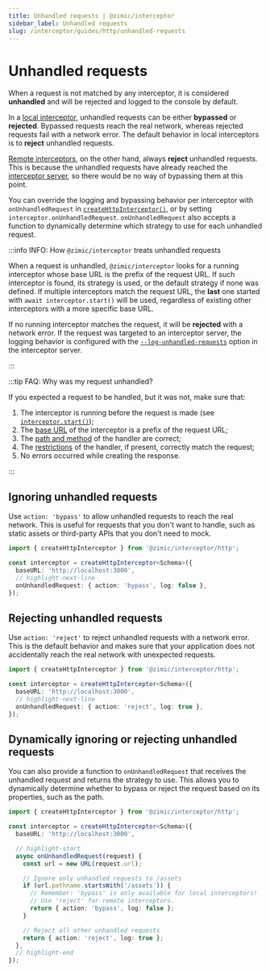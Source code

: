 ```yaml
---
title: Unhandled requests | @zimic/interceptor
sidebar_label: Unhandled requests
slug: /interceptor/guides/http/unhandled-requests
---
```


# Unhandled requests

When a request is not matched by any interceptor, it is considered **unhandled** and will be rejected and logged to the
console by default.

In a [local interceptor](/docs/zimic-interceptor/guides/http/1-local-http-interceptors.md), unhandled requests can be
either **bypassed** or **rejected**. Bypassed requests reach the real network, whereas rejected requests fail with a
network error. The default behavior in local interceptors is to **reject** unhandled requests.

[Remote interceptors](/docs/zimic-interceptor/guides/http/2-remote-http-interceptors.md), on the other hand, always
**reject** unhandled requests. This is because the unhandled requests have already reached the
[interceptor server](/docs/zimic-interceptor/cli/1-server.md), so there would be no way of bypassing them at this point.

You can override the logging and bypassing behavior per interceptor with `onUnhandledRequest` in
[`createHttpInterceptor()`](/docs/zimic-interceptor/api/1-create-http-interceptor.mdx), or by setting
`interceptor.onUnhandledRequest`. `onUnhandledRequest` also accepts a function to dynamically determine which strategy
to use for each unhandled request.

:::info INFO: <span>How `@zimic/interceptor` treats unhandled requests</span>

When a request is unhandled, `@zimic/interceptor` looks for a running interceptor whose base URL is the prefix of the
request URL. If such interceptor is found, its strategy is used, or the default strategy if none was defined. If
multiple interceptors match the request URL, the **last** one started with `await interceptor.start()` will be used,
regardless of existing other interceptors with a more specific base URL.

If no running interceptor matches the request, it will be **rejected** with a network error. If the request was targeted
to an interceptor server, the logging behavior is configured with the
[`--log-unhandled-requests`](/docs/zimic-interceptor/cli/1-server.md#zimic-interceptor-server-start) option in the
interceptor server.

:::

:::tip FAQ: <span>Why was my request unhandled?</span>

If you expected a request to be handled, but it was not, make sure that:

1. The interceptor is running before the request is made (see
   [`interceptor.start()`](/docs/zimic-interceptor/api/2-http-interceptor.mdx#interceptorstart));
2. The [base URL](/docs/zimic-interceptor/api/2-http-interceptor.mdx#interceptorbaseurl) of the interceptor is a prefix
   of the request URL;
3. The [path and method](/docs/zimic-interceptor/api/2-http-interceptor.mdx#declaring-request-handlers) of the handler
   are correct;
4. The [restrictions](/docs/zimic-interceptor/api/3-http-request-handler.mdx#handlerwith) of the handler, if present,
   correctly match the request;
5. No errors occurred while creating the response.

:::

## Ignoring unhandled requests

Use `action: 'bypass'` to allow unhandled requests to reach the real network. This is useful for requests that you don't
want to handle, such as static assets or third-party APIs that you don't need to mock.

```ts
import { createHttpInterceptor } from '@zimic/interceptor/http';

const interceptor = createHttpInterceptor<Schema>({
  baseURL: 'http://localhost:3000',
  // highlight-next-line
  onUnhandledRequest: { action: 'bypass', log: false },
});
```

## Rejecting unhandled requests

Use `action: 'reject'` to reject unhandled requests with a network error. This is the default behavior and makes sure
that your application does not accidentally reach the real network with unexpected requests.

```ts
import { createHttpInterceptor } from '@zimic/interceptor/http';

const interceptor = createHttpInterceptor<Schema>({
  baseURL: 'http://localhost:3000',
  // highlight-next-line
  onUnhandledRequest: { action: 'reject', log: true },
});
```

## Dynamically ignoring or rejecting unhandled requests

You can also provide a function to `onUnhandledRequest` that receives the unhandled request and returns the strategy to
use. This allows you to dynamically determine whether to bypass or reject the request based on its properties, such as
the path.

```ts
import { createHttpInterceptor } from '@zimic/interceptor/http';

const interceptor = createHttpInterceptor<Schema>({
  baseURL: 'http://localhost:3000',

  // highlight-start
  async onUnhandledRequest(request) {
    const url = new URL(request.url);

    // Ignore only unhandled requests to /assets
    if (url.pathname.startsWith('/assets')) {
      // Remember: 'bypass' is only available for local interceptors!
      // Use 'reject' for remote interceptors.
      return { action: 'bypass', log: false };
    }

    // Reject all other unhandled requests
    return { action: 'reject', log: true };
  },
  // highlight-end
});
```
